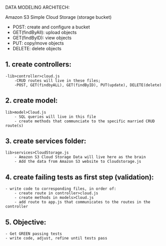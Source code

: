 DATA MODELING ARCHITECH:

Amazon S3 Simple Cloud Storage (storage bucket)

- POST: create and configure a bucket
- GET(findByAll): upload objects
- GET(findByID): view objects
- PUT: copy/move objects
- DELETE: delete objects

## 1. create controllers:
    -lib>controller>cloud.js
        -CRUD routes will live in these files;
        -POST, GET(findbyALL), GET(findByID), PUT(update), DELETE(delete)
        

## 2. create model:
    lib>model>Cloud.js
        - SQL queries will live in this file
        - create methods that communciate to the specific married CRUD route(s)


## 3. create services folder:
    lib>services>CloudStorage.js
        - Amazon S3 Cloud Storage Data will live here as the brain
        - Add the data from Amazon S3 website to Cloudstorage.js


## 4. create failing tests as first step (validation):
    - write code to corresponding files, in order of:
        - create route in controller>cloud.js
        - create methods in models>Cloud.js
        - add route to app.js that communicates to the routes in the controller


## 5. Objective:
    - Get GREEN passing tests
    - write code, adjust, refine until tests pass
    
